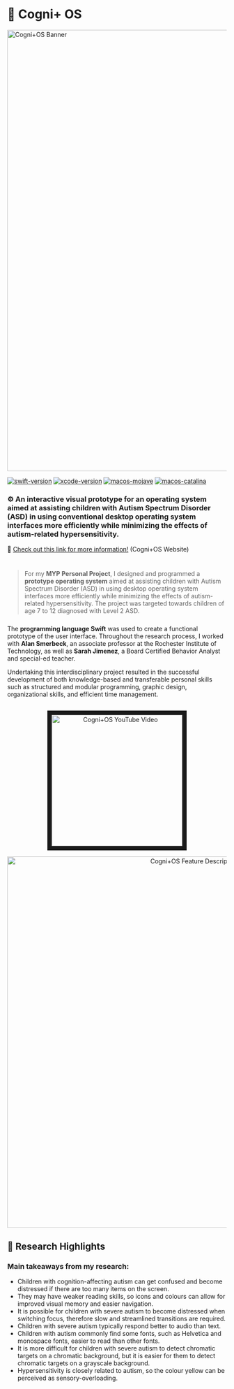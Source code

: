 # 🧩 Cogni+ OS 
<img src="https://user-images.githubusercontent.com/45187177/214185517-1003207e-0511-49bb-a7a9-7b66960139eb.png" alt="Cogni+OS Banner" width="1010"/>

[![swift-version](https://img.shields.io/badge/Swift-5.3-orange.svg)](https://github.com/apple/swift)
[![xcode-version](https://img.shields.io/badge/XCode-11.3-blue)](https://developer.apple.com/xcode/)
[![macos-mojave](https://img.shields.io/badge/MacOS-Mojave-brightgreen.svg)](https://www.apple.com/lae/macos/mojave)
[![macos-catalina](https://img.shields.io/badge/MacOS-Catalina-brightgreen.svg)](https://www.apple.com/macos/catalina-preview)

### ⚙️ An interactive visual prototype for an operating system aimed at assisting children with Autism Spectrum Disorder (ASD) in using conventional desktop operating system interfaces more efficiently while minimizing the effects of autism-related hypersensitivity. 

🔗 <a href="https://sites.google.com/view/cognios">Check out this link for more information!</a> (Cogni+OS Website)
# 

> For my **MYP Personal Project**, I designed and programmed a **prototype operating system** aimed at assisting children with Autism Spectrum Disorder (ASD) in using desktop operating system interfaces more efficiently while minimizing the effects of autism-related hypersensitivity. The project was targeted towards children of age 7 to 12 diagnosed with Level 2 ASD.
#####
The **programming language Swift** was used to create a functional prototype of the user interface. Throughout the research process, I worked with **Alan Smerbeck**, an associate professor at the Rochester Institute of Technology, as well as **Sarah Jimenez**, a Board Certified Behavior Analyst and special-ed teacher. 

Undertaking this interdisciplinary project resulted in the successful development of both knowledge-based and transferable personal skills such as structured and modular programming, graphic design, organizational skills, and efficient time management.

## 

<p align="center">
  <a href="https://youtu.be/bn2LEUgXxXM" target="_blank"><img src="https://user-images.githubusercontent.com/45187177/214192540-9b5b0fba-c01c-43f1-8e40-80ff57d8c5ae.png" alt="Cogni+OS YouTube Video" width="300" border="10" /></a>
</p>


<p align="center">
<img src="https://user-images.githubusercontent.com/45187177/214193015-52c354f4-f078-4fd8-8db0-c9cf6296fafd.png" alt="Cogni+OS Feature Descriptions" width="850"/>
</p>

## 📝 Research Highlights
### Main takeaways from my research:

- Children with cognition-affecting autism can get confused and become distressed if there are too many items on the screen.
- They may have weaker reading skills, so icons and colours can allow for improved visual memory and easier navigation.
- It is possible for children with severe autism to become distressed when switching focus, therefore slow and streamlined transitions are required.
- Children with severe autism typically respond better to audio than text.
- Children with autism commonly find some fonts, such as Helvetica and monospace fonts, easier to read than other fonts.
- It is more difficult for children with severe autism to detect chromatic targets on a chromatic background, but it is easier for them to detect chromatic targets on a grayscale background.
- Hypersensitivity is closely related to autism, so the colour yellow can be perceived as sensory-overloading.
